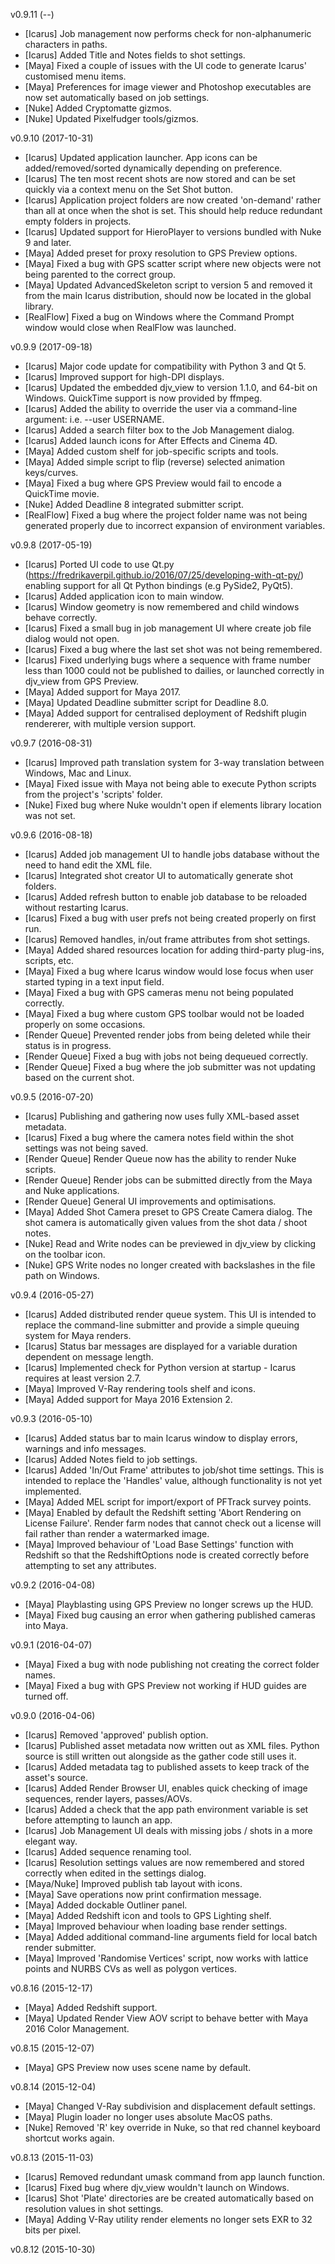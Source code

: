 v0.9.11 (--)
-	[Icarus] Job management now performs check for non-alphanumeric characters in paths.
-	[Icarus] Added Title and Notes fields to shot settings.
-	[Maya] Fixed a couple of issues with the UI code to generate Icarus' customised menu items.
-	[Maya] Preferences for image viewer and Photoshop executables are now set automatically based on job settings.
-	[Nuke] Added Cryptomatte gizmos.
-	[Nuke] Updated Pixelfudger tools/gizmos.

v0.9.10 (2017-10-31)
-	[Icarus] Updated application launcher. App icons can be added/removed/sorted dynamically depending on preference.
-	[Icarus] The ten most recent shots are now stored and can be set quickly via a context menu on the Set Shot button.
-	[Icarus] Application project folders are now created 'on-demand' rather than all at once when the shot is set. This should help reduce redundant empty folders in projects.
-	[Icarus] Updated support for HieroPlayer to versions bundled with Nuke 9 and later.
-	[Maya] Added preset for proxy resolution to GPS Preview options.
-	[Maya] Fixed a bug with GPS scatter script where new objects were not being parented to the correct group.
-	[Maya] Updated AdvancedSkeleton script to version 5 and removed it from the main Icarus distribution, should now be located in the global library.
-	[RealFlow] Fixed a bug on Windows where the Command Prompt window would close when RealFlow was launched.

v0.9.9 (2017-09-18)
-	[Icarus] Major code update for compatibility with Python 3 and Qt 5.
-	[Icarus] Improved support for high-DPI displays.
-	[Icarus] Updated the embedded djv_view to version 1.1.0, and 64-bit on Windows. QuickTime support is now provided by ffmpeg.
-	[Icarus] Added the ability to override the user via a command-line argument: i.e. --user USERNAME.
-	[Icarus] Added a search filter box to the Job Management dialog.
-	[Icarus] Added launch icons for After Effects and Cinema 4D.
-	[Maya] Added custom shelf for job-specific scripts and tools.
-	[Maya] Added simple script to flip (reverse) selected animation keys/curves.
-	[Maya] Fixed a bug where GPS Preview would fail to encode a QuickTime movie.
-	[Nuke] Added Deadline 8 integrated submitter script.
-	[RealFlow] Fixed a bug where the project folder name was not being generated properly due to incorrect expansion of environment variables.

v0.9.8 (2017-05-19)
-	[Icarus] Ported UI code to use Qt.py (https://fredrikaverpil.github.io/2016/07/25/developing-with-qt-py/) enabling support for all Qt Python bindings (e.g PySide2, PyQt5).
-	[Icarus] Added application icon to main window.
-	[Icarus] Window geometry is now remembered and child windows behave correctly.
-	[Icarus] Fixed a small bug in job management UI where create job file dialog would not open.
-	[Icarus] Fixed a bug where the last set shot was not being remembered.
-	[Icarus] Fixed underlying bugs where a sequence with frame number less than 1000 could not be published to dailies, or launched correctly in djv_view from GPS Preview.
-	[Maya] Added support for Maya 2017.
-	[Maya] Updated Deadline submitter script for Deadline 8.0.
-	[Maya] Added support for centralised deployment of Redshift plugin rendererer, with multiple version support.

v0.9.7 (2016-08-31)
-	[Icarus] Improved path translation system for 3-way translation between Windows, Mac and Linux.
-	[Maya] Fixed issue with Maya not being able to execute Python scripts from the project's 'scripts' folder.
-	[Nuke] Fixed bug where Nuke wouldn't open if elements library location was not set.

v0.9.6 (2016-08-18)
-	[Icarus] Added job management UI to handle jobs database without the need to hand edit the XML file.
-	[Icarus] Integrated shot creator UI to automatically generate shot folders.
-	[Icarus] Added refresh button to enable job database to be reloaded without restarting Icarus.
-	[Icarus] Fixed a bug with user prefs not being created properly on first run.
-	[Icarus] Removed handles, in/out frame attributes from shot settings.
-	[Maya] Added shared resources location for adding third-party plug-ins, scripts, etc.
-	[Maya] Fixed a bug where Icarus window would lose focus when user started typing in a text input field.
-	[Maya] Fixed a bug with GPS cameras menu not being populated correctly.
-	[Maya] Fixed a bug where custom GPS toolbar would not be loaded properly on some occasions.
-	[Render Queue] Prevented render jobs from being deleted while their status is in progress.
-	[Render Queue] Fixed a bug with jobs not being dequeued correctly.
-	[Render Queue] Fixed a bug where the job submitter was not updating based on the current shot.

v0.9.5 (2016-07-20)
-	[Icarus] Publishing and gathering now uses fully XML-based asset metadata.
-	[Icarus] Fixed a bug where the camera notes field within the shot settings was not being saved.
-	[Render Queue] Render Queue now has the ability to render Nuke scripts.
-	[Render Queue] Render jobs can be submitted directly from the Maya and Nuke applications.
-	[Render Queue] General UI improvements and optimisations.
-	[Maya] Added Shot Camera preset to GPS Create Camera dialog. The shot camera is automatically given values from the shot data / shoot notes.
-	[Nuke] Read and Write nodes can be previewed in djv_view by clicking on the toolbar icon.
-	[Nuke] GPS Write nodes no longer created with backslashes in the file path on Windows.

v0.9.4 (2016-05-27)
-	[Icarus] Added distributed render queue system. This UI is intended to replace the command-line submitter and provide a simple queuing system for Maya renders.
-	[Icarus] Status bar messages are displayed for a variable duration dependent on message length.
-	[Icarus] Implemented check for Python version at startup - Icarus requires at least version 2.7.
-	[Maya] Improved V-Ray rendering tools shelf and icons.
-	[Maya] Added support for Maya 2016 Extension 2.

v0.9.3 (2016-05-10)
-	[Icarus] Added status bar to main Icarus window to display errors, warnings and info messages.
-	[Icarus] Added Notes field to job settings.
-	[Icarus] Added 'In/Out Frame' attributes to job/shot time settings. This is intended to replace the 'Handles' value, although functionality is not yet implemented.
-	[Maya] Added MEL script for import/export of PFTrack survey points.
-	[Maya] Enabled by default the Redshift setting 'Abort Rendering on License Failure'. Render farm nodes that cannot check out a license will fail rather than render a watermarked image.
-	[Maya] Improved behaviour of 'Load Base Settings' function with Redshift so that the RedshiftOptions node is created correctly before attempting to set any attributes.

v0.9.2 (2016-04-08)
-	[Maya] Playblasting using GPS Preview no longer screws up the HUD.
-	[Maya] Fixed bug causing an error when gathering published cameras into Maya.

v0.9.1 (2016-04-07)
-	[Maya] Fixed a bug with node publishing not creating the correct folder names.
-	[Maya] Fixed a bug with GPS Preview not working if HUD guides are turned off.

v0.9.0 (2016-04-06)
-	[Icarus] Removed 'approved' publish option.
-	[Icarus] Published asset metadata now written out as XML files. Python source is still written out alongside as the gather code still uses it.
-	[Icarus] Added metadata tag to published assets to keep track of the asset's source.
-	[Icarus] Added Render Browser UI, enables quick checking of image sequences, render layers, passes/AOVs.
-	[Icarus] Added a check that the app path environment variable is set before attempting to launch an app.
-	[Icarus] Job Management UI deals with missing jobs / shots in a more elegant way.
-	[Icarus] Added sequence renaming tool.
-	[Icarus] Resolution settings values are now remembered and stored correctly when edited in the settings dialog.
-	[Maya/Nuke] Improved publish tab layout with icons.
-	[Maya] Save operations now print confirmation message.
-	[Maya] Added dockable Outliner panel.
-	[Maya] Added Redshift icon and tools to GPS Lighting shelf.
-	[Maya] Improved behaviour when loading base render settings.
-	[Maya] Added additional command-line arguments field for local batch render submitter.
-	[Maya] Improved 'Randomise Vertices' script, now works with lattice points and NURBS CVs as well as polygon vertices.

v0.8.16 (2015-12-17)
-	[Maya] Added Redshift support.
-	[Maya] Updated Render View AOV script to behave better with Maya 2016 Color Management.

v0.8.15 (2015-12-07)
-	[Maya] GPS Preview now uses scene name by default.

v0.8.14 (2015-12-04)
-	[Maya] Changed V-Ray subdivision and displacement default settings.
-	[Maya] Plugin loader no longer uses absolute MacOS paths.
-	[Nuke] Removed 'R' key override in Nuke, so that red channel keyboard shortcut works again.

v0.8.13 (2015-11-03)
-	[Icarus] Removed redundant umask command from app launch function.
-	[Icarus] Fixed bug where djv_view wouldn't launch on Windows.
-	[Icarus] Shot 'Plate' directories are be created automatically based on resolution values in shot settings.
-	[Maya] Adding V-Ray utility render elements no longer sets EXR to 32 bits per pixel.

v0.8.12 (2015-10-30)
